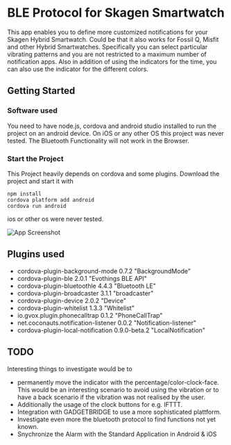 # BLE Protocol for Skagen Smartwatch

This app enables you to define more customized notifications for your Skagen Hybrid Smartwatch.
Could be that it also works for Fossil Q, Misfit and other Hybrid Smartwatches.
Specifically you can select particular vibrating patterns and you are not restricted to a maximum number of notification apps. Also in addition of using the indicators for the time, you can also use the indicator for the different colors.

## Getting Started

### Software used
You need to have node.js, cordova and android studio installed to run the project on an android device. On iOS or any other OS this project was never tested. The Bluetooth Functionality will not work in the Browser.

### Start the Project

This Project heavily depends on cordova and some plugins.
Download the project and start it with
```
npm install
cordova platform add android
cordova run android
```
ios or other os were never tested.

![App Screenshot](https://github.com/ramod/BLESkagen/blob/develop/www/img/screenshot.png)



## Plugins used
* cordova-plugin-background-mode 0.7.2 "BackgroundMode"
* cordova-plugin-ble 2.0.1 "Evothings BLE API"
* cordova-plugin-bluetoothle 4.4.3 "Bluetooth LE"
* cordova-plugin-broadcaster 3.1.1 "broadcaster"
* cordova-plugin-device 2.0.2 "Device"
* cordova-plugin-whitelist 1.3.3 "Whitelist"
* io.gvox.plugin.phonecalltrap 0.1.2 "PhoneCallTrap"
* net.coconauts.notification-listener 0.0.2 "Notification-listener"
* cordova-plugin-local-notification 0.9.0-beta.2 "LocalNotification"

## TODO
Interesting things to investigate would be to
* permanently move the indicator with the percentage/color-clock-face. This would be an interesting scenario to avoid using the vibration or to have a back scenario if the vibration was not realised by the user.
* Additionally the usage of the clock buttons for e.g. IFTTT.
* Integration with GADGETBRIDGE to use a more sophisticated plattform.
* Investigate even more the bluetooth protocol to find functions not yet known.
* Snychronize the Alarm with the Standard Application in Android & iOS
